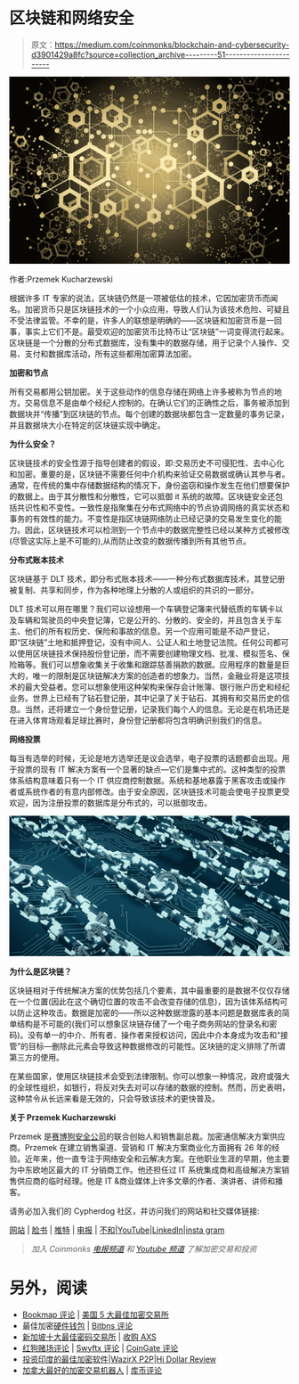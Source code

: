 # 区块链和网络安全

> 原文：<https://medium.com/coinmonks/blockchain-and-cybersecurity-d3901429a8fc?source=collection_archive---------51----------------------->

![](img/1b73236fefbb34f6660a1d292d968f98.png)

作者:Przemek Kucharzewski

根据许多 IT 专家的说法，区块链仍然是一项被低估的技术，它因加密货币而闻名。加密货币只是区块链技术的一个小众应用，导致人们认为该技术危险、可疑且不受法律监管。不幸的是，许多人的联想是明确的——区块链和加密货币是一回事，事实上它们不是。最受欢迎的加密货币比特币让“区块链”一词变得流行起来。区块链是一个分散的分布式数据库，没有集中的数据存储，用于记录个人操作、交易、支付和数据库活动，所有这些都用加密算法加密。

**加密和节点**

所有交易都用公钥加密。关于这些动作的信息存储在网络上许多被称为节点的地方。交易信息不是由单个经纪人控制的。在确认它们的正确性之后，事务被添加到数据块并“传播”到区块链的节点。每个创建的数据块都包含一定数量的事务记录，并且数据块大小在特定的区块链实现中确定。

**为什么安全？**

区块链技术的安全性源于指导创建者的假设，即:交易历史不可侵犯性、去中心化和加密。重要的是，区块链不需要任何中介机构来验证交易数据或确认其参与者。通常，在传统的集中存储数据结构的情况下，身份盗窃和操作发生在他们想要保护的数据上。由于其分散性和分散性，它可以抵御 it 系统的故障。区块链安全还包括共识性和不变性。一致性是指聚集在分布式网络中的节点协调网络的真实状态和事务的有效性的能力。不变性是指区块链网络防止已经记录的交易发生变化的能力。因此，区块链技术可以检测到一个节点中的数据完整性已经以某种方式被修改(尽管这实际上是不可能的),从而防止改变的数据传播到所有其他节点。

**分布式账本技术**

区块链基于 DLT 技术，即分布式账本技术——一种分布式数据库技术，其登记册被复制、共享和同步，作为各种地理上分散的人或组织的共识的一部分。

DLT 技术可以用在哪里？我们可以设想用一个车辆登记簿来代替纸质的车辆卡以及车辆和驾驶员的中央登记簿，它是公开的、分散的、安全的，并且包含关于车主、他们的所有权历史、保险和事故的信息。另一个应用可能是不动产登记，即“区块链”土地和抵押登记，没有中间人、公证人和土地登记法院。任何公司都可以使用区块链技术保持股份登记册，而不需要创建物理文档、批准、模拟签名、保险箱等。我们可以想象收集关于收集和跟踪慈善捐款的数据。应用程序的数量是巨大的，唯一的限制是区块链解决方案的创造者的想象力。当然，金融业将是这项技术的最大受益者。您可以想象使用这种架构来保存会计账簿、银行账户历史和经纪业务。世界上已经有了钻石登记册，其中记录了关于钻石、其拥有和交易历史的信息。当然，还将建立一个身份登记册，记录我们每个人的信息。无论是在机场还是在进入体育场观看足球比赛时，身份登记册都将包含明确识别我们的信息。

**网络投票**

每当有选举的时候，无论是地方选举还是议会选举，电子投票的话题都会出现。用于投票的现有 IT 解决方案有一个显著的缺点—它们是集中式的。这种类型的投票体系结构意味着只有一个 IT 供应商控制数据。系统和基地暴露于黑客攻击或操作者或系统作者的有意内部修改。由于安全原因，区块链技术可能会使电子投票更受欢迎，因为注册投票的数据库是分布式的，可以抵御攻击。

![](img/ebd7a0311896480d298748c97ef20f68.png)

**为什么是区块链？**

区块链相对于传统解决方案的优势包括几个要素，其中最重要的是数据不仅仅存储在一个位置(因此在这个确切位置的攻击不会改变存储的信息)，因为该体系结构可以防止这种攻击。数据是加密的——所以这种数据泄露的基本问题是数据库表的简单结构是不可能的(我们可以想象区块链存储了一个电子商务网站的登录名和密码)。没有单一的中介、所有者、操作者来授权访问，因此中介本身成为攻击和“接管”的目标—删除此元素会导致这种数据修改的可能性。区块链的定义排除了所谓第三方的使用。

在某些国家，使用区块链技术会受到法律限制。你可以想象一种情况，政府或强大的全球性组织，如银行，将反对失去对可以存储的数据的控制。然而，历史表明，这种禁令从长远来看是无效的，只会导致该技术的更快普及。

**关于 Przemek Kucharzewski**

Przemek 是[赛博狗安全公司](https://www.cypher.dog/en/)的联合创始人和销售副总裁。加密通信解决方案供应商。Przemek 在建立销售渠道、营销和 IT 解决方案商业化方面拥有 26 年的经验。近年来，他一直专注于网络安全和云解决方案。在他职业生涯的早期，他主要为中东欧地区最大的 IT 分销商工作。他还担任过 IT 系统集成商和高级解决方案销售供应商的临时经理。他是 IT &商业媒体上许多文章的作者、演讲者、讲师和播客。

请务必加入我们的 Cypherdog 社区，并访问我们的网站和社交媒体链接:

[网站](https://www.cypher.dog/en/token/) | [脸书](https://www.facebook.com/groups/cypherdogtoken/) | [推特](https://twitter.com/cypherdog_inc) | [电报](https://t.me/cypherdogToken) | [不和](https://discord.com/invite/bU3YUDcfVh)|[YouTube](https://www.youtube.com/channel/UCYrtlIChyKvTmnsd3mZ883Q)|[LinkedIn](https://www.linkedin.com/company/cypherdog-security-inc/mycompany/)|[insta gram](https://www.instagram.com/cypherdogtoken/)

> *加入 Coinmonks* [*电报频道*](https://t.me/coincodecap) *和* [*Youtube 频道*](https://www.youtube.com/c/coinmonks/videos) *了解加密交易和投资*

# 另外，阅读

*   [Bookmap 评论](https://coincodecap.com/bookmap-review-2021-best-trading-software) | [美国 5 大最佳加密交易所](https://coincodecap.com/crypto-exchange-usa)
*   最佳加密[硬件钱包](/coinmonks/hardware-wallets-dfa1211730c6) | [Bitbns 评论](/coinmonks/bitbns-review-38256a07e161)
*   [新加坡十大最佳密码交易所](https://coincodecap.com/crypto-exchange-in-singapore) | [收购 AXS](https://coincodecap.com/buy-axs-token)
*   [红狗赌场评论](https://coincodecap.com/red-dog-casino-review) | [Swyftx 评论](https://coincodecap.com/swyftx-review) | [CoinGate 评论](https://coincodecap.com/coingate-review)
*   [投资印度的最佳加密软件](https://coincodecap.com/best-crypto-to-invest-in-india-in-2021)|[WazirX P2P](https://coincodecap.com/wazirx-p2p)|[Hi Dollar Review](https://coincodecap.com/hi-dollar-review)
*   [加拿大最好的加密交易机器人](https://coincodecap.com/5-best-crypto-trading-bots-in-canada) | [库币评论](https://coincodecap.com/kucoin-review)